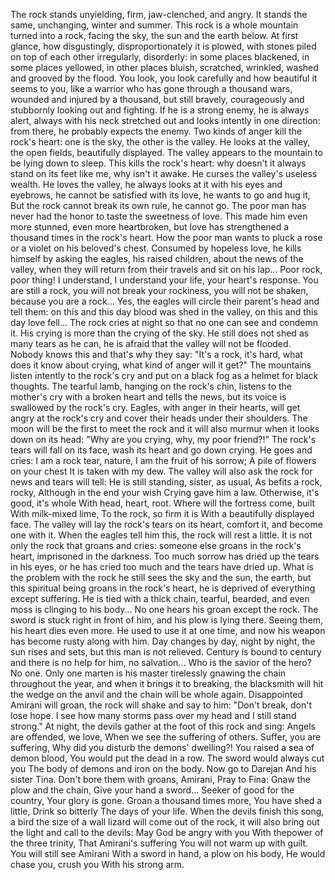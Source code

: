 The rock stands unyielding, firm, jaw-clenched, and angry. 
It stands the same, unchanging, winter and summer. 
This rock is a whole mountain turned into a rock, facing the sky, the sun and the earth below. 
At first glance, how disgustingly, disproportionately it is plowed, with stones piled on top of each other irregularly, disorderly: in some places blackened, in some places yellowed, in other places bluish, scratched, wrinkled, washed and grooved by the flood. 
You look, you look carefully and how beautiful it seems to you, like a warrior who has gone through a thousand wars, wounded and injured by a thousand, but still bravely, courageously and stubbornly looking out and fighting. 
If he is a strong enemy, he is always alert, always with his neck stretched out and looks intently in one direction: from there, he probably expects the enemy.
Two kinds of anger kill the rock's heart: one is the sky, the other is the valley. 
He looks at the valley, the open fields, beautifully displayed. 
The valley appears to the mountain to be lying down to sleep. 
This kills the rock's heart: why doesn't it always stand on its feet like me, why isn't it awake.
He curses the valley's useless wealth. 
He loves the valley, he always looks at it with his eyes and eyebrows, he cannot be satisfied with its love, he wants to go and hug it, 
But the rock cannot break its own rule, he cannot go. 
The poor man has never had the honor to taste the sweetness of love. 
This made him even more stunned, even more heartbroken, but love has strengthened a thousand times in the rock's heart. 
How the poor man wants to pluck a rose or a violet on his beloved's chest. 
Consumed by hopeless love, he kills himself by asking the eagles, his raised children, about the news of the valley, when they will return from their travels and sit on his lap...
Poor rock, poor thing! 
I understand, I understand your life, your heart's response. 
You are still a rock, you will not break your rockiness, you will not be shaken, because you are a rock...
Yes, the eagles will circle their parent's head and tell them: on this and this day blood was shed in the valley, on this and this day love fell...
The rock cries at night so that no one can see and condemn it. 
His crying is more than the crying of the sky.
He still does not shed as many tears as he can, he is afraid that the valley will not be flooded. 
Nobody knows this and that's why they say: "It's a rock, it's hard, what does it know about crying, what kind of anger will it get?" 
The mountains listen intently to the rock's cry and put on a black fog as a helmet for black thoughts. 
The tearful lamb, hanging on the rock's chin, listens to the mother's cry with a broken heart and tells the news, but its voice is swallowed by the rock's cry. 
Eagles, with anger in their hearts, will get angry at the rock's cry and cover their heads under their shoulders. 
The moon will be the first to meet the rock and it will also murmur when it looks down on its head: "Why are you crying, why, my poor friend?!"
The rock's tears will fall on its face, wash its heart and go down crying. 
He goes and cries: I am a rock tear, nature, I am the fruit of his sorrow; A pile of flowers on your chest It is taken with my dew.
The valley will also ask the rock for news and tears will tell: He is still standing, sister, as usual, As befits a rock, rocky, Although in the end your wish Crying gave him a law.
Otherwise, it's good, it's whole With head, heart, root.
Where will the fortress come, built With milk-mixed lime, To the rock, so firm it is With a beautifully displayed face.
The valley will lay the rock's tears on its heart, comfort it, and become one with it. 
When the eagles tell him this, the rock will rest a little. 
It is not only the rock that groans and cries: someone else groans in the rock's heart, imprisoned in the darkness. 
Too much sorrow has dried up the tears in his eyes, or he has cried too much and the tears have dried up. 
What is the problem with the rock 
he still sees the sky and the sun, the earth, but this spiritual being groans in the rock's heart, he is deprived of everything except suffering. 
He is tied with a thick chain, tearful, bearded, and even moss is clinging to his body... 
No one hears his groan except the rock. 
The sword is stuck right in front of him, and his plow is lying there. 
Seeing them, his heart dies even more. 
He used to use it at one time, and now his weapon has become rusty along with him. 
Day changes by day, night by night, the sun rises and sets, but this man is not relieved.
Century is bound to century and there is no help for him, no salvation...
Who is the savior of the hero? 
No one. 
Only one marten is his master
tirelessly gnawing the chain throughout the year, and when it brings it to breaking, the blacksmith will hit the wedge on the anvil and the chain will be whole again. 
Disappointed Amirani will groan, the rock will shake and say to him: "Don't break, don't lose hope. 
I see how many storms pass over my head and I still stand strong."
At night, the devils gather at the foot of this rock and sing: Angels are offended, we love, When we see the suffering of others.
Suffer, you are suffering,
Why did you disturb the demons' dwelling?!
You raised a sea of ​​demon blood, You would put the dead in a row.
The sword would always cut you The body of demons and iron on the body.
Now go to Darejan And his sister Tina.
Don't bore them with groans, Amirani, Pray to Fina: Gnaw the plow and the chain, Give your hand a sword...
Seeker of good for the country, Your glory is gone.
Groan a thousand times more, You have shed a little, Drink so bitterly The days of your life.
When the devils finish this song, a bird the size of a wall lizard will come out of the rock, it will also bring out the light and call to the devils: May God be angry with you With thepower of the three trinity, That Amirani's suffering You will not warm up with guilt.
You will still see Amirani With a sword in hand, a plow on his body, He would chase you, crush you With his strong arm.
